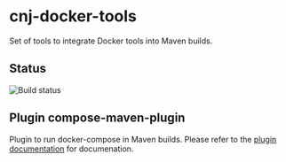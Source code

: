 # cnj-docker-tools

Set of tools to integrate Docker tools into Maven builds.

## Status
![Build status](https://drone.at.automotive.msg.team/api/badges/cloudtrain/cnj-docker-tools/status.svg)

## Plugin compose-maven-plugin

Plugin to run docker-compose in Maven builds. Please refer to the [plugin documentation](compose-maven-plugin/README.md) for documenation.
